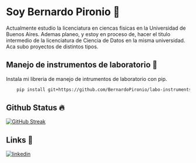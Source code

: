 # Soy Bernardo Pironio 👋

Actualmente estudio la licenciatura en ciencas fisicas en la Universidad de Buenos Aires. Ademas planeo, y estoy en proceso de, hacer el titulo intermedio de la licenciatura de Ciencia de Datos en la misma universidad. Aca subo proyectos de distintos tipos.


## Manejo de instrumentos de laboratorio 🔬

Instala mi libreria de manejo de intrumentos de laboratorio con pip.

```bash
    pip install git+https://github.com/BernardoPironio/labo-instruments.git
```
    
## Github Status 🔥

[![GitHub Streak](https://github-readme-streak-stats.herokuapp.com?user=BernardoPironio&theme=dark&hide_border=true&border_radius=5.7&card_width=800)](https://git.io/streak-stats)
## Links 🔗
[![linkedin](https://img.shields.io/badge/linkedin-0A66C2?style=for-the-badge&logo=linkedin&logoColor=white)](https://www.linkedin.com/in/bernardo-pironio-75712a260/)


